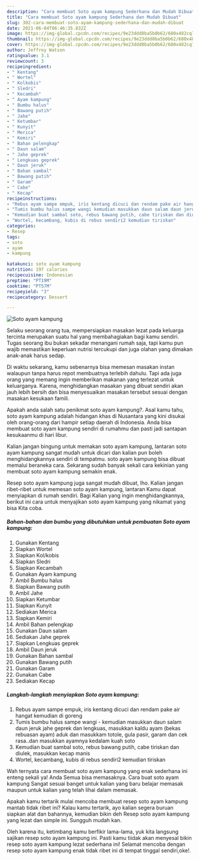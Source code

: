 ```yaml
---
description: "Cara membuat Soto ayam kampung Sederhana dan Mudah Dibuat"
title: "Cara membuat Soto ayam kampung Sederhana dan Mudah Dibuat"
slug: 302-cara-membuat-soto-ayam-kampung-sederhana-dan-mudah-dibuat
date: 2021-06-04T06:46:35.832Z
image: https://img-global.cpcdn.com/recipes/9e23ddd8ba5b0b62/680x482cq70/soto-ayam-kampung-foto-resep-utama.jpg
thumbnail: https://img-global.cpcdn.com/recipes/9e23ddd8ba5b0b62/680x482cq70/soto-ayam-kampung-foto-resep-utama.jpg
cover: https://img-global.cpcdn.com/recipes/9e23ddd8ba5b0b62/680x482cq70/soto-ayam-kampung-foto-resep-utama.jpg
author: Jeffrey Watson
ratingvalue: 3.1
reviewcount: 3
recipeingredient:
- " Kentang"
- " Wortel"
- " Kolkobis"
- " Sledri"
- " Kecambah"
- " Ayam kampung"
- " Bumbu halus"
- " Bawang putih"
- " Jahe"
- " Ketumbar"
- " Kunyit"
- " Merica"
- " Kemiri"
- " Bahan pelengkap"
- " Daun salam"
- " Jahe geprek"
- " Lengkuas geprek"
- " Daun jeruk"
- " Bahan sambal"
- " Bawang putih"
- " Garam"
- " Cabe"
- " Kecap"
recipeinstructions:
- "Rebus ayam sampe empuk, iris kentang dicuci dan rendam pake air hangat kemudian di goreng"
- "Tumis bumbu halus sampe wangi kemudian masukkan daun salam daun jeruk jahe geprek dan lengkuas, masukkan kaldu ayam (bekas rebuasan ayam) aduk dan masukkam totole, gula pasir, garam dan cek rasa..dan masukkan ayamnya kedalam kuah soto"
- "Kemudian buat sambal soto, rebus bawang putih, cabe tiriskan dan diulek, masukkan kecap manis"
- "Wortel, kecambang, kubis di rebus sendiri2 kemudian tiriskan"
categories:
- Resep
tags:
- soto
- ayam
- kampung

katakunci: soto ayam kampung 
nutrition: 197 calories
recipecuisine: Indonesian
preptime: "PT19M"
cooktime: "PT57M"
recipeyield: "3"
recipecategory: Dessert

---
```



![Soto ayam kampung](https://img-global.cpcdn.com/recipes/9e23ddd8ba5b0b62/680x482cq70/soto-ayam-kampung-foto-resep-utama.jpg)

Selaku seorang orang tua, mempersiapkan masakan lezat pada keluarga tercinta merupakan suatu hal yang membahagiakan bagi kamu sendiri. Tugas seorang ibu bukan sekadar menangani rumah saja, tapi kamu pun wajib memastikan keperluan nutrisi tercukupi dan juga olahan yang dimakan anak-anak harus sedap.

Di waktu  sekarang, kamu sebenarnya bisa memesan masakan instan walaupun tanpa harus repot membuatnya terlebih dahulu. Tapi ada juga orang yang memang ingin memberikan makanan yang terlezat untuk keluarganya. Karena, menghidangkan masakan yang dibuat sendiri akan jauh lebih bersih dan bisa menyesuaikan masakan tersebut sesuai dengan masakan kesukaan famili. 



Apakah anda salah satu penikmat soto ayam kampung?. Asal kamu tahu, soto ayam kampung adalah hidangan khas di Nusantara yang kini disukai oleh orang-orang dari hampir setiap daerah di Indonesia. Anda bisa membuat soto ayam kampung sendiri di rumahmu dan pasti jadi santapan kesukaanmu di hari libur.

Kalian jangan bingung untuk memakan soto ayam kampung, lantaran soto ayam kampung sangat mudah untuk dicari dan kalian pun boleh menghidangkannya sendiri di tempatmu. soto ayam kampung bisa dibuat memalui beraneka cara. Sekarang sudah banyak sekali cara kekinian yang membuat soto ayam kampung semakin enak.

Resep soto ayam kampung juga sangat mudah dibuat, lho. Kalian jangan ribet-ribet untuk memesan soto ayam kampung, lantaran Kamu dapat menyiapkan di rumah sendiri. Bagi Kalian yang ingin menghidangkannya, berikut ini cara untuk menyajikan soto ayam kampung yang nikamat yang bisa Kita coba.

<!--inarticleads1-->

##### Bahan-bahan dan bumbu yang dibutuhkan untuk pembuatan Soto ayam kampung:

1. Gunakan  Kentang
1. Siapkan  Wortel
1. Siapkan  Kol/kobis
1. Siapkan  Sledri
1. Siapkan  Kecambah
1. Gunakan  Ayam kampung
1. Ambil  Bumbu halus
1. Siapkan  Bawang putih
1. Ambil  Jahe
1. Siapkan  Ketumbar
1. Siapkan  Kunyit
1. Sediakan  Merica
1. Siapkan  Kemiri
1. Ambil  Bahan pelengkap
1. Gunakan  Daun salam
1. Sediakan  Jahe geprek
1. Siapkan  Lengkuas geprek
1. Ambil  Daun jeruk
1. Gunakan  Bahan sambal
1. Gunakan  Bawang putih
1. Gunakan  Garam
1. Gunakan  Cabe
1. Sediakan  Kecap




<!--inarticleads2-->

##### Langkah-langkah menyiapkan Soto ayam kampung:

1. Rebus ayam sampe empuk, iris kentang dicuci dan rendam pake air hangat kemudian di goreng
1. Tumis bumbu halus sampe wangi - kemudian masukkan daun salam daun jeruk jahe geprek dan lengkuas, masukkan kaldu ayam (bekas rebuasan ayam) aduk dan masukkam totole, gula pasir, garam dan cek rasa..dan masukkan ayamnya kedalam kuah soto
1. Kemudian buat sambal soto, rebus bawang putih, cabe tiriskan dan diulek, masukkan kecap manis
1. Wortel, kecambang, kubis di rebus sendiri2 kemudian tiriskan




Wah ternyata cara membuat soto ayam kampung yang enak sederhana ini enteng sekali ya! Anda Semua bisa memasaknya. Cara buat soto ayam kampung Sangat sesuai banget untuk kalian yang baru belajar memasak maupun untuk kalian yang telah lihai dalam memasak.

Apakah kamu tertarik mulai mencoba membuat resep soto ayam kampung mantab tidak ribet ini? Kalau kamu tertarik, ayo kalian segera buruan siapkan alat dan bahannya, kemudian bikin deh Resep soto ayam kampung yang lezat dan simple ini. Sungguh mudah kan. 

Oleh karena itu, ketimbang kamu berfikir lama-lama, yuk kita langsung sajikan resep soto ayam kampung ini. Pasti kamu tiidak akan menyesal bikin resep soto ayam kampung lezat sederhana ini! Selamat mencoba dengan resep soto ayam kampung enak tidak ribet ini di tempat tinggal sendiri,oke!.

